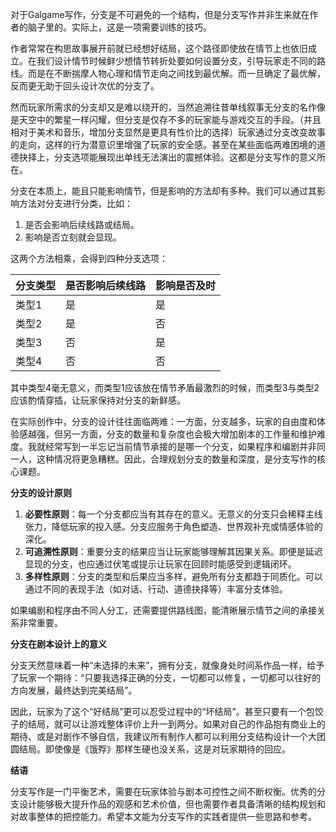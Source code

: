 对于Galgame写作，分支是不可避免的一个结构，但是分支写作并非生来就在作者的脑子里的。实际上，这是一项需要训练的技巧。

作者常常在构思故事展开前就已经想好结局，这个路径即使放在情节上也依旧成立。在我们设计情节时候鲜少想情节转折处要如何设置分支，引导玩家走不同的路线。而是在不断揣摩人物心理和情节走向之间找到最优解。而一旦确定了最优解，反而更无助于回头设计次优的分支了。

然而玩家所需求的分支却又是难以绕开的，当然追溯往昔单线叙事无分支的名作像是天空中的繁星一样闪耀，但分支是仅存不多的玩家能与游戏交互的手段。（并且相对于美术和音乐，增加分支显然是更具有性价比的选择）玩家通过分支改变故事的走向，这样的行为潜意识里增强了玩家的安全感。甚至在某些面临两难困境的道德抉择上，分支选项能展现出单线无法演出的震撼体验。这都是分支写作的意义所在。

分支在本质上，能且只能影响情节，但是影响的方法却有多种。我们可以通过其影响方法对分支进行分类，比如：

1. 是否会影响后续线路或结局。
2. 影响是否立刻就会显现。

这两个方法相乘，会得到四种分支选项：

| 分支类型 | 是否影响后续线路 | 影响是否及时 |
| -------- | ---------------- | ------------ |
| 类型1    | 是               | 是           |
| 类型2    | 是               | 否           |
| 类型3    | 否               | 是           |
| 类型4    | 否               | 否           |

其中类型4毫无意义，而类型1应该放在情节矛盾最激烈的时候，而类型3与类型2应该酌情穿插，让玩家保持对分支的新鲜感。

在实际创作中，分支的设计往往面临两难：一方面，分支越多，玩家的自由度和体验感越强，但另一方面，分支的数量和复杂度也会极大增加剧本的工作量和维护难度。我就经常写到一半忘记当前情节承接的是哪一个分支，如果程序和编剧并非同一人，这种情况将更急糟糕。因此，合理规划分支的数量和深度，是分支写作的核心课题。

**分支的设计原则**

1. **必要性原则**：每一个分支都应当有其存在的意义。无意义的分支只会稀释主线张力，降低玩家的投入感。分支应服务于角色塑造、世界观补充或情感体验的深化。
2. **可追溯性原则**：重要分支的结果应当让玩家能够理解其因果关系。即便是延迟显现的分支，也应通过伏笔或提示让玩家在回顾时能感受到逻辑闭环。
3. **多样性原则**：分支的类型和后果应当多样，避免所有分支都趋于同质化。可以通过不同的表现手法（如对话、行动、道德抉择等）丰富分支体验。

如果编剧和程序由不同人分工，还需要提供路线图，能清晰展示情节之间的承接关系非常重要。

**分支在剧本设计上的意义**

分支天然意味着一种“未选择的未来”，拥有分支，就像身处时间系作品一样，给予了玩家一个期待：“只要我选择正确的分支，一切都可以修复，一切都可以往好的方向发展，最终达到完美结局”。

因此，玩家为了这个“好结局”更可以忍受过程中的“坏结局”。甚至只要有一个包饺子的结局，就可以让游戏整体评价上升一到两分。如果对自己的作品抱有商业上的期待、或是对剧作不够自信，我建议所有制作人都可以利用分支结构设计一个大团圆结局。即使像是《饿殍》那样生硬也没关系，这是对玩家期待的回应。

**结语**

分支写作是一门平衡艺术，需要在玩家体验与剧本可控性之间不断权衡。优秀的分支设计能够极大提升作品的观感和艺术价值，但也需要作者具备清晰的结构规划和对故事整体的把控能力。希望本文能为分支写作的实践者提供一些思路和参考。